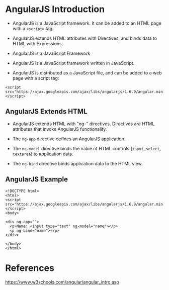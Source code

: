 # AngularJS Introduction

- AngularJS is a JavaScript framework. It can be added to an HTML page with a ``<script>`` tag.

- AngularJS extends HTML attributes with Directives, and binds data to HTML with Expressions.

- AngularJS is a JavaScript Framework

- AngularJS is a JavaScript framework written in JavaScript.

- AngularJS is distributed as a JavaScript file, and can be added to a web page with a script tag:
```
<script src="https://ajax.googleapis.com/ajax/libs/angularjs/1.6.9/angular.min.js"></script>
```

## AngularJS Extends HTML
- AngularJS extends HTML with "ng-" directives. Directives are HTML attributes that invoke AngularJS functionality.

- The `ng-app` directive defines an AngularJS application.

- The `ng-model` directive binds the value of HTML controls (`input`, `select`, `textarea`) to application data.

- The `ng-bind` directive binds application data to the HTML view.


## AngularJS Example
```
<!DOCTYPE html>
<html>
<script src="https://ajax.googleapis.com/ajax/libs/angularjs/1.6.9/angular.min.js"></script>
<body>

<div ng-app="">
  <p>Name: <input type="text" ng-model="name"></p>
  <p ng-bind="name"></p>
</div>

</body>
</html>
```

# References
https://www.w3schools.com/angular/angular_intro.asp
